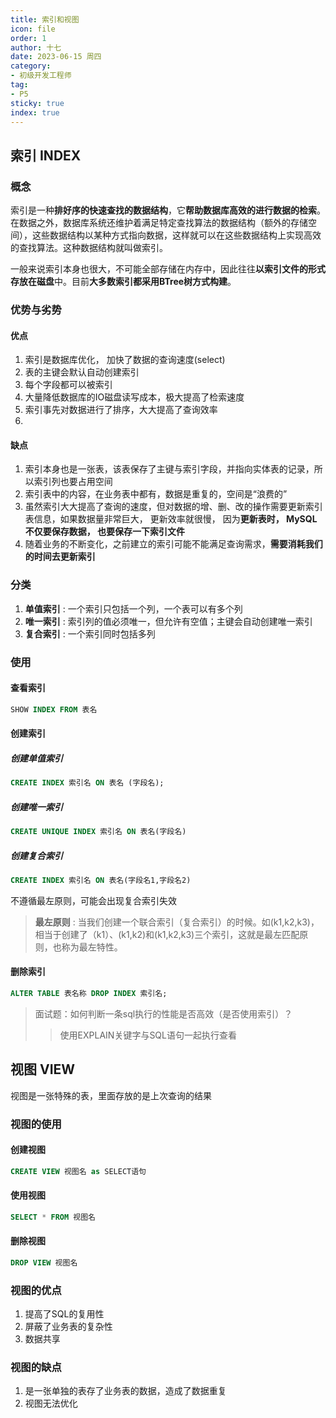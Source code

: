 ```yaml
---
title: 索引和视图
icon: file
order: 1
author: 十七
date: 2023-06-15 周四
category:
- 初级开发工程师
tag:
- P5
sticky: true
index: true
---
```



## 索引 INDEX

### 概念

索引是一种**排好序的快速查找的数据结构**，它**帮助数据库高效的进行数据的检索**。在数据之外，数据库系统还维护着满足特定查找算法的数据结构（额外的存储空间），这些数据结构以某种方式指向数据，这样就可以在这些数据结构上实现高效的查找算法。这种数据结构就叫做索引。

一般来说索引本身也很大，不可能全部存储在内存中，因此往往**以索引文件的形式存放在磁盘**中。目前**大多数索引都采用BTree树方式构建**。

### 优势与劣势

#### 优点

1.  索引是数据库优化， 加快了数据的查询速度(select)
2.  表的主键会默认自动创建索引
3.  每个字段都可以被索引
4.  大量降低数据库的IO磁盘读写成本，极大提高了检索速度
5.  索引事先对数据进行了排序，大大提高了查询效率
6. 
#### 缺点

1.  索引本身也是一张表，该表保存了主键与索引字段，并指向实体表的记录，所以索引列也要占用空间
2.  索引表中的内容，在业务表中都有，数据是重复的，空间是“浪费的”
3.  虽然索引大大提高了查询的速度，但对数据的增、删、改的操作需要更新索引表信息，如果数据量非常巨大， 更新效率就很慢， 因为**更新表时， MySQL不仅要保存数据， 也要保存一下索引文件**
4.  随着业务的不断变化，之前建立的索引可能不能满足查询需求，**需要消耗我们的时间去更新索引**

### 分类

1.  **单值索引** : 一个索引只包括一个列，一个表可以有多个列
2.  **唯一索引** : 索引列的值必须唯一，但允许有空值；主键会自动创建唯一索引
3.  **复合索引** : 一个索引同时包括多列

### 使用

#### 查看索引

```sql
SHOW INDEX FROM 表名
```

#### 创建索引

##### 创建单值索引

```sql
CREATE INDEX 索引名 ON 表名 (字段名);
```

##### 创建唯一索引

```sql
CREATE UNIQUE INDEX 索引名 ON 表名(字段名)
```

##### 创建复合索引

```sql
CREATE INDEX 索引名 ON 表名(字段名1,字段名2)

```

不遵循最左原则，可能会出现复合索引失效

> **最左原则** :
> 当我们创建一个联合索引（复合索引）的时候。如(k1,k2,k3)，相当于创建了（k1）、(k1,k2)和(k1,k2,k3)三个索引，这就是最左匹配原则，也称为最左特性。

#### 删除索引

```sql
ALTER TABLE 表名称 DROP INDEX 索引名;
```

> 面试题：如何判断一条sql执行的性能是否高效（是否使用索引）？
>> 使用EXPLAIN关键字与SQL语句一起执行查看

## 视图 VIEW

视图是一张特殊的表，里面存放的是上次查询的结果

### 视图的使用

#### 创建视图

```sql
CREATE VIEW 视图名 as SELECT语句
```

#### 使用视图

```sql
SELECT * FROM 视图名
```

#### 删除视图

```sql
DROP VIEW 视图名
```

### 视图的优点

1.  提高了SQL的复用性
2.  屏蔽了业务表的复杂性
3.  数据共享

### 视图的缺点

1.  是一张单独的表存了业务表的数据，造成了数据重复
2.  视图无法优化
